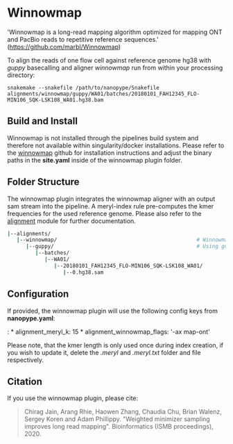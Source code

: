 # Winnowmap

'Winnowmap is a long-read mapping algorithm optimized for mapping ONT and PacBio reads to repetitive reference sequences.' (https://github.com/marbl/Winnowmap)

To align the reads of one flow cell against reference genome hg38 with *guppy* basecalling and aligner *winnowmap* run from within your processing directory:

    snakemake --snakefile /path/to/nanopype/Snakefile alignments/winnowmap/guppy/WA01/batches/20180101_FAH12345_FLO-MIN106_SQK-LSK108_WA01.hg38.bam


## Build and Install

Winnowmap is not installed through the pipelines build system and therefore not available within singularity/docker installations. Please refer to the [winnowmap](https://github.com/marbl/Winnowmap) github for installation instructions and adjust the binary paths in the **site.yaml** inside of the winnowmap plugin folder.


## Folder Structure

The winnowmap plugin integrates the winnowmap aligner with an output sam stream into the pipeline. A meryl-index rule pre-computes the kmer frequencies for the used reference genome. Please also refer to the [alignment](rules/alignment.md) module for further documentation.

```sh
|--alignments/
   |--winnowmap/                                             # Winnowmap alignment
      |--guppy/                                              # Using guppy basecalling
         |--batches/
            |--WA01/
               |--20180101_FAH12345_FLO-MIN106_SQK-LSK108_WA01/
                  |--0.hg38.sam
```

## Configuration

If provided, the winnowmap plugin will use the following config keys from **nanopype.yaml**:

:   * alignment_meryl_k: 15
    * alignment_winnowmap_flags: '-ax map-ont'

Please note, that the kmer length is only used once during index creation, if you wish to update it, delete the *.meryl* and *.meryl.txt* folder and file respectively.

## Citation

If you use the winnowmap plugin, please cite:

>Chirag Jain, Arang Rhie, Haowen Zhang, Chaudia Chu, Brian Walenz, Sergey Koren and Adam Phillippy. "Weighted minimizer sampling improves long read mapping". Bioinformatics (ISMB proceedings), 2020.
